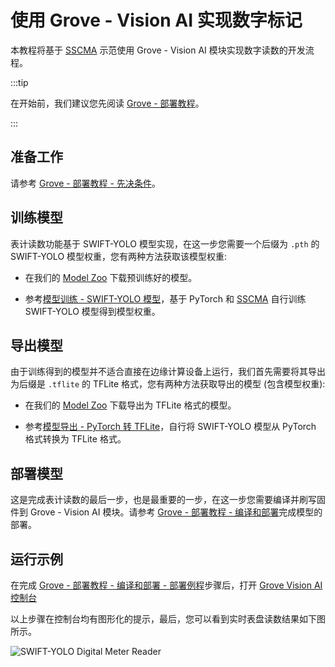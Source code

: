 # 使用 Grove - Vision AI 实现数字标记

本教程将基于 [SSCMA](https://github.com/Seeed-Studio/ModelAssistant) 示范使用 Grove - Vision AI 模块实现数字读数的开发流程。

:::tip

在开始前，我们建议您先阅读 [Grove - 部署教程](./deploy)。

:::

## 准备工作

请参考 [Grove - 部署教程 - 先决条件](./deploy#%E5%85%88%E5%86%B3%E6%9D%A1%E4%BB%B6)。

## 训练模型

表计读数功能基于 SWIFT-YOLO 模型实现，在这一步您需要一个后缀为 `.pth` 的 SWIFT-YOLO 模型权重，您有两种方法获取该模型权重:

- 在我们的 [Model Zoo](https://github.com/Seeed-Studio/sscma-model-zoo) 下载预训练好的模型。

- 参考[模型训练 - SWIFT-YOLO 模型](../../tutorials/training/yolo)，基于 PyTorch 和 [SSCMA](https://github.com/Seeed-Studio/ModelAssistant) 自行训练 SWIFT-YOLO 模型得到模型权重。

## 导出模型

由于训练得到的模型并不适合直接在边缘计算设备上运行，我们首先需要将其导出为后缀是 `.tflite` 的 TFLite 格式，您有两种方法获取导出的模型 (包含模型权重):

- 在我们的 [Model Zoo](https://github.com/Seeed-Studio/sscma-model-zoo) 下载导出为 TFLite 格式的模型。

- 参考[模型导出 - PyTorch 转 TFLite](../../tutorials/export/pytorch_2_tflite)，自行将 SWIFT-YOLO 模型从 PyTorch 格式转换为 TFLite 格式。

## 部署模型

这是完成表计读数的最后一步，也是最重要的一步，在这一步您需要编译并刷写固件到 Grove - Vision AI 模块。请参考 [Grove - 部署教程 - 编译和部署](./deploy#%E7%BC%96%E8%AF%91%E5%92%8C%E9%83%A8%E7%BD%B2)完成模型的部署。

## 运行示例

在完成 [Grove - 部署教程 - 编译和部署 - 部署例程](./deploy#%E9%83%A8%E7%BD%B2%E4%BE%8B%E7%A8%8B)步骤后，打开 [Grove Vision AI 控制台](https://files.seeedstudio.com/grove_ai_vision/index.html)

以上步骤在控制台均有图形化的提示，最后，您可以看到实时表盘读数结果如下图所示。

![SWIFT-YOLO Digital Meter Reader](https://files.seeedstudio.com/sscma/docs/static/grove/images/digital_meter.gif)
